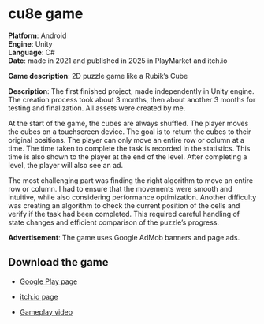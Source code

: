 # cu8e game

**Platform**: Android  
**Engine**: Unity  
**Language**: C#  
**Date**: made in 2021 and published in 2025 in PlayMarket and itch.io

**Game description**: 2D puzzle game like a Rubik’s Cube

**Description**: The first finished project, made independently in Unity engine. The creation process took about 3 months, then about another 3 months for testing and finalization. All assets were created by me.

At the start of the game, the cubes are always shuffled. The player moves the cubes on a touchscreen device. The goal is to return the cubes to their original positions. The player can only move an entire row or column at a time. The time taken to complete the task is recorded in the statistics. This time is also shown to the player at the end of the level. After completing a level, the player will also see an ad.

The most challenging part was finding the right algorithm to move an entire row or column. I had to ensure that the movements were smooth and intuitive, while also considering performance optimization. Another difficulty was creating an algorithm to check the current position of the cells and verify if the task had been completed. This required careful handling of state changes and efficient comparison of the puzzle’s progress.

**Advertisement**: The game uses Google AdMob banners and page ads.

## Download the game  
- [Google Play page](https://play.google.com/store/apps/details?id=com.Cu8eGame.cu8e)
  
- [itch.io page](https://dobjalo.itch.io/cu8e)
  
- [Gameplay video](https://youtu.be/1A7D_K3nHJ8)


